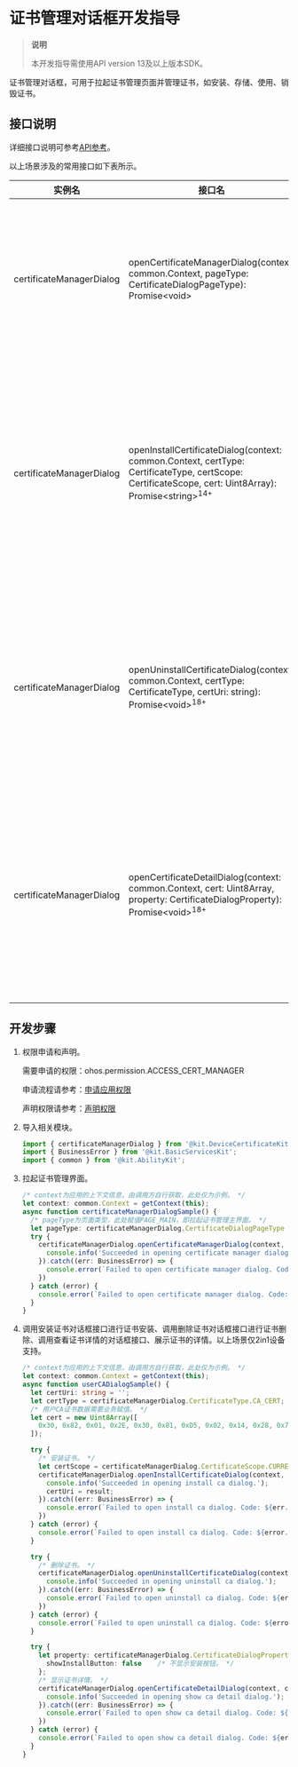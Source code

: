 # 证书管理对话框开发指导

> **说明**
>
> 本开发指导需使用API version 13及以上版本SDK。

证书管理对话框，可用于拉起证书管理页面并管理证书，如安装、存储、使用、销毁证书。

## 接口说明

详细接口说明可参考[API参考](../../reference/apis-device-certificate-kit/js-apis-certManagerDialog.md)。

以上场景涉及的常用接口如下表所示。

| 实例名          | 接口名                                                       | 描述                                         |
| --------------- | ------------------------------------------------------------ | -------------------------------------------- |
| certificateManagerDialog        | openCertificateManagerDialog(context: common.Context, pageType: CertificateDialogPageType): Promise\<void> | 拉起证书管理对话框，显示相应的页面，使用Promise方式异步返回结果。 |
| certificateManagerDialog | openInstallCertificateDialog(context: common.Context, certType: CertificateType, certScope: CertificateScope, cert: Uint8Array): Promise\<string><sup>14+</sup> | 调用安装证书对话框接口进行证书安装，使用Promise方式异步返回安装证书的唯一标识符。<br/>仅2in1设备支持。 |
| certificateManagerDialog | openUninstallCertificateDialog(context: common.Context, certType: CertificateType, certUri: string): Promise\<void><sup>18+</sup> | 调用删除证书对话框接口删除指定的证书，使用Promise方式异步返回结果。<br/>仅2in1设备支持。 |
| certificateManagerDialog | openCertificateDetailDialog(context: common.Context, cert: Uint8Array, property: CertificateDialogProperty): Promise\<void><sup>18+</sup> | 调用查看证书详情的对话框接口，展示证书的详情。使用Promise方式异步返回结果。<br/>仅2in1设备支持。 |

## 开发步骤

1. 权限申请和声明。

   需要申请的权限：ohos.permission.ACCESS_CERT_MANAGER

   申请流程请参考：[申请应用权限](../AccessToken/determine-application-mode.md)

   声明权限请参考：[声明权限](../AccessToken/declare-permissions.md)

2. 导入相关模块。

   ```ts
   import { certificateManagerDialog } from '@kit.DeviceCertificateKit';
   import { BusinessError } from '@kit.BasicServicesKit';
   import { common } from '@kit.AbilityKit';
   ```

3. 拉起证书管理界面。

   ```ts
   /* context为应用的上下文信息，由调用方自行获取，此处仅为示例。 */
   let context: common.Context = getContext(this);
   async function certificateManagerDialogSample() {
     /* pageType为页面类型，此处赋值PAGE_MAIN，即拉起证书管理主界面。 */
     let pageType: certificateManagerDialog.CertificateDialogPageType = certificateManagerDialog.CertificateDialogPageType.PAGE_MAIN;
     try {
       certificateManagerDialog.openCertificateManagerDialog(context, pageType).then(() => {
         console.info('Succeeded in opening certificate manager dialog.');
       }).catch((err: BusinessError) => {
         console.error(`Failed to open certificate manager dialog. Code: ${err.code}, message: ${err.message}`);
       })
     } catch (error) {
       console.error(`Failed to open certificate manager dialog. Code: ${error.code}, message: ${error.message}`);
     }
   }
   ```
4. 调用安装证书对话框接口进行证书安装、调用删除证书对话框接口进行证书删除、调用查看证书详情的对话框接口、展示证书的详情。以上场景仅2in1设备支持。

   ```ts
   /* context为应用的上下文信息，由调用方自行获取，此处仅为示例。 */
   let context: common.Context = getContext(this);
   async function userCADialogSample() {
     let certUri: string = '';
     let certType = certificateManagerDialog.CertificateType.CA_CERT;
     /* 用户CA证书数据需要业务赋值。 */
     let cert = new Uint8Array([
       0x30, 0x82, 0x01, 0x2E, 0x30, 0x81, 0xD5, 0x02, 0x14, 0x28, 0x75, 0x71, 0x22, 0xDF, 0xDC, 0xCB,
     ]);
   
     try {
       /* 安装证书。 */
       let certScope = certificateManagerDialog.CertificateScope.CURRENT_USER; /* 安装在当前用户下。 */
       certificateManagerDialog.openInstallCertificateDialog(context, certType, certScope, cert).then((result) => {
         console.info('Succeeded in opening install ca dialog.');
         certUri = result;
       }).catch((err: BusinessError) => {
         console.error(`Failed to open install ca dialog. Code: ${err.code}, message: ${err.message}`);
       })
     } catch (error) {
       console.error(`Failed to open install ca dialog. Code: ${error.code}, message: ${error.message}`);
     }
   
     try {
       /* 删除证书。 */
       certificateManagerDialog.openUninstallCertificateDialog(context, certType, certUri).then(() => {
         console.info('Succeeded in opening uninstall ca dialog.');
       }).catch((err: BusinessError) => {
         console.error(`Failed to open uninstall ca dialog. Code: ${err.code}, message: ${err.message}`);
       })
     } catch (error) {
       console.error(`Failed to open uninstall ca dialog. Code: ${error.code}, message: ${error.message}`);
     }
   
     try {
       let property: certificateManagerDialog.CertificateDialogProperty = {
         showInstallButton: false    /* 不显示安装按钮。 */
       };
       /* 显示证书详情。 */
       certificateManagerDialog.openCertificateDetailDialog(context, cert, property).then(() => {
         console.info('Succeeded in opening show ca detail dialog.');
       }).catch((err: BusinessError) => {
         console.error(`Failed to open show ca detail dialog. Code: ${err.code}, message: ${err.message}`);
       })
     } catch (error) {
       console.error(`Failed to open show ca detail dialog. Code: ${error.code}, message: ${error.message}`);
     }
   }
   ```
